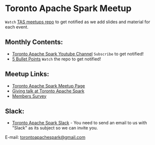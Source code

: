 # Toronto Apache Spark Meetup
`Watch` [TAS meetups repo](https://github.com/TorontoApacheSpark/meetups) to get notified as we add slides and material for each event.

## Monthly Contents:
- [Toronto Apache Spark Youtube Channel](https://www.youtube.com/channel/UCjES0_2fkZuNXlyC_HoHxyw) `Subscribe` to get notified!
- [5 Bullet Points](https://github.com/TorontoApacheSpark/Spark-Meetup-Five-Bullet-Points) `Watch` the repo to get notified! 

## Meetup Links:
- [Toronto Apache Spark Meetup Page](http://www.meetup.com/Toronto-Apache-Spark/)
- [Giving talk at Toronto Apache Spark](http://goo.gl/forms/ygzYg8SjXr)
- [Members Survey](http://goo.gl/forms/ykzMzlXDIQ)

## Slack:
- [Toronto Apache Spark Slack](https://torontoapachespark.slack.com) - You need to send an email to us with "Slack" as its subject so we can invite you.

E-mail: torontoapachespark@gmail.com
